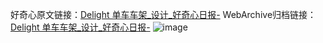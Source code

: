 好奇心原文链接：[Delight 单车车架_设计_好奇心日报-](https://www.qdaily.com/articles/4844.html)
WebArchive归档链接：[Delight 单车车架_设计_好奇心日报-](http://web.archive.org/web/20190623162818/https://www.qdaily.com/articles/4844.html)
![image](http://ww3.sinaimg.cn/large/007d5XDply1g3w5v29jhmj30u02at15z)